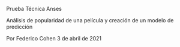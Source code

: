 
Prueba Técnica Anses

Análisis de popularidad de una película y creación de un modelo de predicción

Por Federico Cohen
3 de abril de 2021
